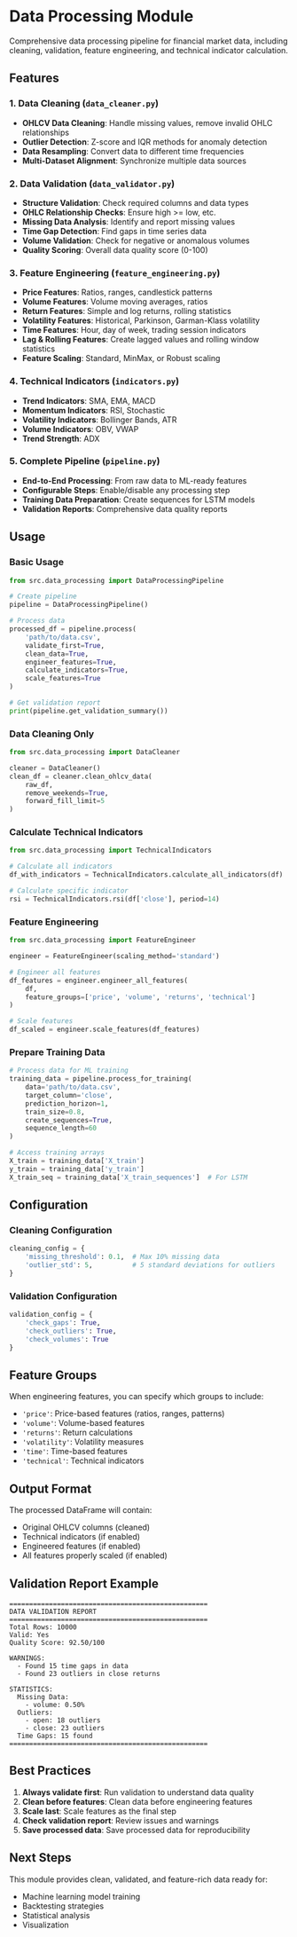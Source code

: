 # Data Processing Module

Comprehensive data processing pipeline for financial market data, including cleaning, validation, feature engineering, and technical indicator calculation.

## Features

### 1. Data Cleaning (`data_cleaner.py`)
- **OHLCV Data Cleaning**: Handle missing values, remove invalid OHLC relationships
- **Outlier Detection**: Z-score and IQR methods for anomaly detection
- **Data Resampling**: Convert data to different time frequencies
- **Multi-Dataset Alignment**: Synchronize multiple data sources

### 2. Data Validation (`data_validator.py`)
- **Structure Validation**: Check required columns and data types
- **OHLC Relationship Checks**: Ensure high >= low, etc.
- **Missing Data Analysis**: Identify and report missing values
- **Time Gap Detection**: Find gaps in time series data
- **Volume Validation**: Check for negative or anomalous volumes
- **Quality Scoring**: Overall data quality score (0-100)

### 3. Feature Engineering (`feature_engineering.py`)
- **Price Features**: Ratios, ranges, candlestick patterns
- **Volume Features**: Volume moving averages, ratios
- **Return Features**: Simple and log returns, rolling statistics
- **Volatility Features**: Historical, Parkinson, Garman-Klass volatility
- **Time Features**: Hour, day of week, trading session indicators
- **Lag & Rolling Features**: Create lagged values and rolling window statistics
- **Feature Scaling**: Standard, MinMax, or Robust scaling

### 4. Technical Indicators (`indicators.py`)
- **Trend Indicators**: SMA, EMA, MACD
- **Momentum Indicators**: RSI, Stochastic
- **Volatility Indicators**: Bollinger Bands, ATR
- **Volume Indicators**: OBV, VWAP
- **Trend Strength**: ADX

### 5. Complete Pipeline (`pipeline.py`)
- **End-to-End Processing**: From raw data to ML-ready features
- **Configurable Steps**: Enable/disable any processing step
- **Training Data Preparation**: Create sequences for LSTM models
- **Validation Reports**: Comprehensive data quality reports

## Usage

### Basic Usage

```python
from src.data_processing import DataProcessingPipeline

# Create pipeline
pipeline = DataProcessingPipeline()

# Process data
processed_df = pipeline.process(
    'path/to/data.csv',
    validate_first=True,
    clean_data=True,
    engineer_features=True,
    calculate_indicators=True,
    scale_features=True
)

# Get validation report
print(pipeline.get_validation_summary())
```

### Data Cleaning Only

```python
from src.data_processing import DataCleaner

cleaner = DataCleaner()
clean_df = cleaner.clean_ohlcv_data(
    raw_df,
    remove_weekends=True,
    forward_fill_limit=5
)
```

### Calculate Technical Indicators

```python
from src.data_processing import TechnicalIndicators

# Calculate all indicators
df_with_indicators = TechnicalIndicators.calculate_all_indicators(df)

# Calculate specific indicator
rsi = TechnicalIndicators.rsi(df['close'], period=14)
```

### Feature Engineering

```python
from src.data_processing import FeatureEngineer

engineer = FeatureEngineer(scaling_method='standard')

# Engineer all features
df_features = engineer.engineer_all_features(
    df,
    feature_groups=['price', 'volume', 'returns', 'technical']
)

# Scale features
df_scaled = engineer.scale_features(df_features)
```

### Prepare Training Data

```python
# Process data for ML training
training_data = pipeline.process_for_training(
    data='path/to/data.csv',
    target_column='close',
    prediction_horizon=1,
    train_size=0.8,
    create_sequences=True,
    sequence_length=60
)

# Access training arrays
X_train = training_data['X_train']
y_train = training_data['y_train']
X_train_seq = training_data['X_train_sequences']  # For LSTM
```

## Configuration

### Cleaning Configuration
```python
cleaning_config = {
    'missing_threshold': 0.1,  # Max 10% missing data
    'outlier_std': 5,          # 5 standard deviations for outliers
}
```

### Validation Configuration
```python
validation_config = {
    'check_gaps': True,
    'check_outliers': True,
    'check_volumes': True
}
```

## Feature Groups

When engineering features, you can specify which groups to include:
- `'price'`: Price-based features (ratios, ranges, patterns)
- `'volume'`: Volume-based features
- `'returns'`: Return calculations
- `'volatility'`: Volatility measures
- `'time'`: Time-based features
- `'technical'`: Technical indicators

## Output Format

The processed DataFrame will contain:
- Original OHLCV columns (cleaned)
- Technical indicators (if enabled)
- Engineered features (if enabled)
- All features properly scaled (if enabled)

## Validation Report Example

```
==================================================
DATA VALIDATION REPORT
==================================================
Total Rows: 10000
Valid: Yes
Quality Score: 92.50/100

WARNINGS:
  - Found 15 time gaps in data
  - Found 23 outliers in close returns

STATISTICS:
  Missing Data:
    - volume: 0.50%
  Outliers:
    - open: 18 outliers
    - close: 23 outliers
  Time Gaps: 15 found
==================================================
```

## Best Practices

1. **Always validate first**: Run validation to understand data quality
2. **Clean before features**: Clean data before engineering features
3. **Scale last**: Scale features as the final step
4. **Check validation report**: Review issues and warnings
5. **Save processed data**: Save processed data for reproducibility

## Next Steps

This module provides clean, validated, and feature-rich data ready for:
- Machine learning model training
- Backtesting strategies
- Statistical analysis
- Visualization